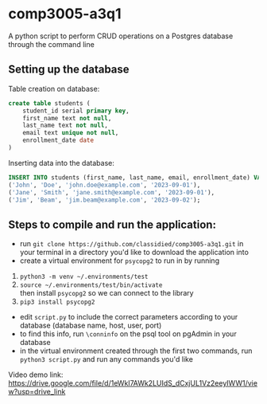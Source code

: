 # comp3005-a3q1
A python script to perform CRUD operations on a Postgres database through the command line

## Setting up the database
Table creation on database:  
```sql
create table students (
	student_id serial primary key,
	first_name text not null,
	last_name text not null,
	email text unique not null,
	enrollment_date date
)
```  

Inserting data into the database:  
```sql
INSERT INTO students (first_name, last_name, email, enrollment_date) VALUES
('John', 'Doe', 'john.doe@example.com', '2023-09-01'),
('Jane', 'Smith', 'jane.smith@example.com', '2023-09-01'),
('Jim', 'Beam', 'jim.beam@example.com', '2023-09-02');
```

## Steps to compile and run the application: 

- run `git clone https://github.com/classidied/comp3005-a3q1.git` in your terminal in a directory you'd like to download the application into
- create a virtual environment for `psycopg2` to run in by running   
1. `python3 -m venv ~/.environments/test`
2. `source ~/.environments/test/bin/activate`  
then install `psycopg2` so we can connect to the library  
3. `pip3 install psycopg2`  
- edit `script.py` to include the correct parameters according to your database (database name, host, user, port)
- to find this info, run `\conninfo` on the psql tool on pgAdmin in your database
- in the virtual environment created through the first two commands, run `python3 script.py` and run any commands you'd like  

Video demo link: https://drive.google.com/file/d/1eWkI7AWk2LUIdS_dCxjUL1Vz2eeyIWW1/view?usp=drive_link 
